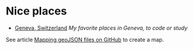 # Nice places

* [Geneva, Switzerland](http://olange.github.io/nice-places/geneva) _My favorite places in Geneva, to code or study_

See article [Mapping geoJSON files on GitHub](https://help.github.com/articles/mapping-geojson-files-on-github) to create a map.
